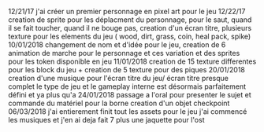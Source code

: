 12/21/17
j'ai créer un premier personnage en pixel art pour le jeu 
12/22/17
creation de sprite pour les déplacment du personnage, pour le saut, quand il se fait toucher, quand il ne bouge pas,
creation d'un écran titre, plusieurs texture pour les elements du jeu ( wood, dirt, grass, coin, heal pack, spike)
10/01/2018
changement de nom et d'idée pour le jeu, creation de 6 animation de marche pour le personnage et ces variation et des sprites pour les token disponible en jeu 
11/01/2018
creation de 15 texture differentes pour les block du jeu + creation de 5 texture pour des piques 
20/01/2018
creation d'une musique pour l'écran titre du jeu/ écran titre presque complet
le type de jeu et le gameplay interne est désormais parfaitement défini et ya plus qu'a 
24/01/2018
passage a l'oral pour presenter le sujet et commande du matériel pour la borne 
creation d'un objet checkpoint 
06/03/2018
j'ai entierement finit tout les assets pour le jeu 
j'ai commencé les musiques et j'en ai deja fait 7 plus une jaquette pour l'ost 
